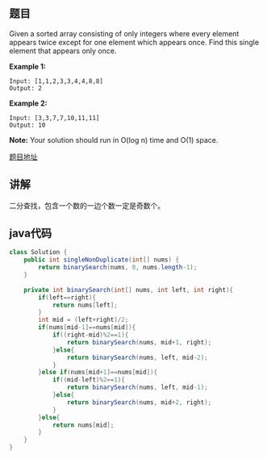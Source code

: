 ## 题目

Given a sorted array consisting of only integers where every element appears twice except for one element which appears once. Find this single element that appears only once.

**Example 1:**
```
Input: [1,1,2,3,3,4,4,8,8]
Output: 2
```

**Example 2:**
```
Input: [3,3,7,7,10,11,11]
Output: 10
```

**Note:** Your solution should run in O(log n) time and O(1) space.

[题目地址](https://leetcode.com/problems/single-element-in-a-sorted-array/)

## 讲解

二分查找，包含一个数的一边个数一定是奇数个。

## java代码

```java
class Solution {
    public int singleNonDuplicate(int[] nums) {
        return binarySearch(nums, 0, nums.length-1);
    }
    
    private int binarySearch(int[] nums, int left, int right){
        if(left==right){
            return nums[left];
        }
        int mid = (left+right)/2;
        if(nums[mid-1]==nums[mid]){
            if((right-mid)%2==1){
                return binarySearch(nums, mid+1, right);
            }else{
                return binarySearch(nums, left, mid-2);
            }
        }else if(nums[mid+1]==nums[mid]){
            if((mid-left)%2==1){
                return binarySearch(nums, left, mid-1);
            }else{
                return binarySearch(nums, mid+2, right);
            }
        }else{
            return nums[mid];
        }
    }
}
```